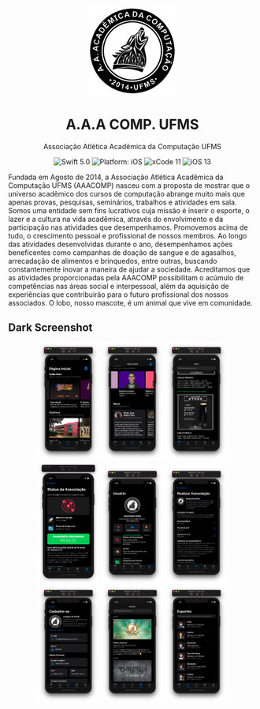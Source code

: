 <div align = "center">
<img src="Assets/1.png" width="180" />
</div>

<h1><div align = "center"> A.A.A COMP. UFMS </div></h1>
<p align="center"> Associação Atlética Acadêmica da Computação UFMS </p>

<p></p>
<p align="center">
<img src="https://img.shields.io/badge/Swift-5.0-brightgreen.svg" alt="Swift 5.0"/>
<img src="https://img.shields.io/badge/platform-iOS-purple.svg" alt="Platform: iOS"/>
<img src="https://img.shields.io/badge/Xcode-11-orange.svg" alt="xCode 11"/>
<img src="https://img.shields.io/badge/iOS-13-blue.svg" alt="iOS 13"/>
</p>

<p align="left">Fundada em Agosto de 2014, a Associação Atlética Acadêmica da Computação UFMS (AAACOMP) nasceu com a proposta de mostrar que o universo acadêmico dos cursos de computação abrange muito mais que apenas provas, pesquisas, seminários, trabalhos e atividades em sala. Somos uma entidade sem fins lucrativos cuja missão é inserir o esporte, o lazer e a cultura na vida acadêmica, através do envolvimento e da participação nas atividades que desempenhamos. Promovemos acima de tudo, o crescimento pessoal e profissional de nossos membros. Ao longo das atividades desenvolvidas durante o ano, desempenhamos ações beneficentes como campanhas de doação de sangue e de agasalhos, arrecadação de alimentos e brinquedos, entre outras, buscando constantemente inovar a maneira de ajudar a sociedade. Acreditamos que as atividades proporcionadas pela AAACOMP possibilitam o acúmulo de competências nas áreas social e interpessoal, além da aquisição de experiências que contribuirão para o futuro profissional dos nossos associados. O lobo, nosso mascote, é um animal que vive em comunidade.</p>

## Dark Screenshot

<p align="center">
<img src="Assets/Screen 1.png" width="25%"/>
<img src="Assets/Screen 2.png" width="25%"/>
<img src="Assets/Screen 3.png" width="25%"/>
<img src="Assets/Screen 4.png" width="25%"/>
<img src="Assets/Screen 5.png" width="25%"/>
<img src="Assets/Screen 6.png" width="25%"/>
<img src="Assets/Screen 7.png" width="25%"/>
<img src="Assets/Screen 8.png" width="25%"/>
<img src="Assets/Screen 9.png" width="25%"/>
</p>
